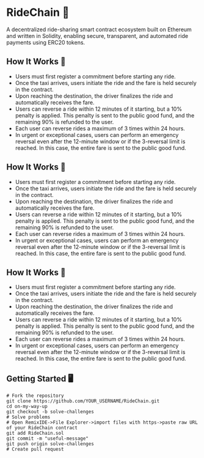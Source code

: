 
# RideChain 🚗

A decentralized ride-sharing smart contract ecosystem built on Ethereum and written in Solidity, enabling secure, transparent, and automated ride payments using ERC20 tokens.







## How It Works 🔎
- Users must first register a commitment before starting any ride.
- Once the taxi arrives, users initiate the ride and the fare is held securely in the contract.
- Upon reaching the destination, the driver finalizes the ride and automatically receives the fare.
- Users can reverse a ride within 12 minutes of it starting, but a 10% penalty is applied. This penalty is sent to the public good fund, and the remaining 90% is refunded to the user.
- Each user can reverse rides a maximum of 3 times within 24 hours.
- In urgent or exceptional cases, users can perform an emergency reversal even after the 12-minute window or if the 3-reversal limit is reached. In this case, the entire fare is sent to the public good fund.

## How It Works 🔎
- Users must first register a commitment before starting any ride.
- Once the taxi arrives, users initiate the ride and the fare is held securely in the contract.
- Upon reaching the destination, the driver finalizes the ride and automatically receives the fare.
- Users can reverse a ride within 12 minutes of it starting, but a 10% penalty is applied. This penalty is sent to the public good fund, and the remaining 90% is refunded to the user.
- Each user can reverse rides a maximum of 3 times within 24 hours.
- In urgent or exceptional cases, users can perform an emergency reversal even after the 12-minute window or if the 3-reversal limit is reached. In this case, the entire fare is sent to the public good fund.

## How It Works 🔎
- Users must first register a commitment before starting any ride.
- Once the taxi arrives, users initiate the ride and the fare is held securely in the contract.
- Upon reaching the destination, the driver finalizes the ride and automatically receives the fare.
- Users can reverse a ride within 12 minutes of it starting, but a 10% penalty is applied. This penalty is sent to the public good fund, and the remaining 90% is refunded to the user.
- Each user can reverse rides a maximum of 3 times within 24 hours.
- In urgent or exceptional cases, users can perform an emergency reversal even after the 12-minute window or if the 3-reversal limit is reached. In this case, the entire fare is sent to the public good fund.

## Getting Started 🖥
    # Fork the repository
    git clone https://github.com/YOUR_USERNAME/RideChain.git
    cd on-my-way-up
    git checkout -b solve-challenges
    # Solve problems
    # Open RemixIDE->File Explorer->import files with https->paste raw URL of your RideChain contract
    git add RideChain.sol
    git commit -m "useful-message"
    git push origin solve-challenges
    # Create pull request

